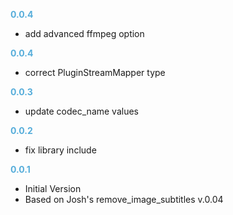 **<span style="color:#56adda">0.0.4</span>**
- add advanced ffmpeg option

**<span style="color:#56adda">0.0.4</span>**
- correct PluginStreamMapper type

**<span style="color:#56adda">0.0.3</span>**
- update codec_name values

**<span style="color:#56adda">0.0.2</span>**
- fix library include

**<span style="color:#56adda">0.0.1</span>**
- Initial Version
- Based on Josh's remove_image_subtitles v.0.04
